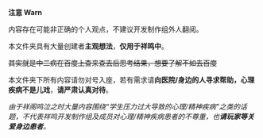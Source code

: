 **注意 Warn**

内容存在可能非正确的个人观点，不建议开发制作组外人翻阅。

本文件夹具有大量创建者**主观想法**，**仅用于祥鸣中**。

~~其实就是中二病在百度上查来查去后思考结果，想要了解不如去百度~~

本文件夹下所有内容请勿对号入座，若有需求请**向医院/身边的人寻求帮助，心理疾病不是儿戏**，**请严肃认真对待**。

*由于祥阁鸣泣之时大量内容围绕“学生压力过大导致的心理/精神疾病”之类的话题，不代表祥鸣开发制作组及成员对心理/精神疾病患者的不尊重，也**请玩家等关爱身边患者**。*

